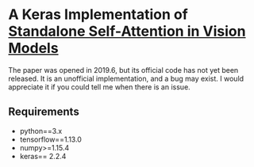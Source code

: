# A Keras Implementation of [Standalone Self-Attention in Vision Models](https://arxiv.org/pdf/1906.05909.pdf)

The paper was opened in 2019.6, but its official code has not yet been released.
It is an unofficial implementation, and a bug may exist.
I would appreciate it if you could tell me when there is an issue.

## Requirements
* python==3.x 
* tensorflow==1.13.0
* numpy>=1.15.4
* keras== 2.2.4
